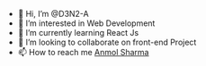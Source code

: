 - 👋 Hi, I’m @D3N2-A
- 👀 I’m interested in Web Development
- 🌱 I’m currently learning React Js
- 💞️ I’m looking to collaborate on front-end Project
- 📫 How to reach me [Anmol Sharma](mailto:anmolsharma999937@gmail.com?subject=[GitHub]%20Source%20Han%20Sans)

<!---
D3N2-A/D3N2-A is a ✨ special ✨ repository because its `README.md` (this file) appears on your GitHub profile.
You can click the Preview link to take a look at your changes.
--->
